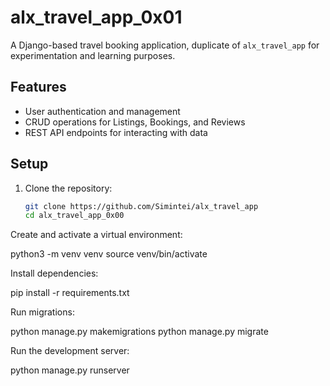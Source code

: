 # alx_travel_app_0x01

A Django-based travel booking application, duplicate of `alx_travel_app` for experimentation and learning purposes.

## Features
- User authentication and management
- CRUD operations for Listings, Bookings, and Reviews
- REST API endpoints for interacting with data

## Setup
1. Clone the repository:
   ```bash
   git clone https://github.com/Simintei/alx_travel_app
   cd alx_travel_app_0x00
Create and activate a virtual environment:

python3 -m venv venv
source venv/bin/activate


Install dependencies:

pip install -r requirements.txt


Run migrations:

python manage.py makemigrations
python manage.py migrate


Run the development server:

python manage.py runserver
